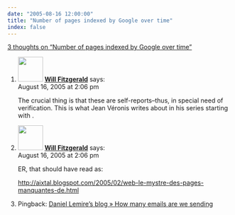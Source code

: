 ```yaml
---
date: "2005-08-16 12:00:00"
title: "Number of pages indexed by Google over time"
index: false
---
```


[3 thoughts on &ldquo;Number of pages indexed by Google over time&rdquo;](/lemire/blog/2005/08-16-number-of-pages-indexed-by-google-over-time)

<ol class="comment-list">
<li id="comment-2424" class="comment even thread-even depth-1">
<div class="comment-author vcard">
<img alt src="https://secure.gravatar.com/avatar/4b85e6b127c527c8dcebe18d1c985e48?s=56&#038;d=mm&#038;r=g" srcset="https://secure.gravatar.com/avatar/4b85e6b127c527c8dcebe18d1c985e48?s=112&#038;d=mm&#038;r=g 2x" class="avatar avatar-56 photo" height="56" width="56" decoding="async" /> <b class="fn"><a href="http://www.entish.org" class="url" rel="ugc external nofollow">Will Fitzgerald</a></b> <span class="says">says:</span> </div>
<div class="comment-metadata"><time datetime="2005-08-16T14:06:09+00:00">August 16, 2005 at 2:06 pm</time></a> </div>
<div class="comment-content">
<p>The crucial thing is that these are self-reports&#8211;thus, in special need of verification. This is what Jean Véronis writes about in his series starting with .</p>
</div>
</li>
<li id="comment-2425" class="comment odd alt thread-odd thread-alt depth-1">
<div class="comment-author vcard">
<img alt src="https://secure.gravatar.com/avatar/4b85e6b127c527c8dcebe18d1c985e48?s=56&#038;d=mm&#038;r=g" srcset="https://secure.gravatar.com/avatar/4b85e6b127c527c8dcebe18d1c985e48?s=112&#038;d=mm&#038;r=g 2x" class="avatar avatar-56 photo" height="56" width="56" decoding="async" /> <b class="fn"><a href="http://www.entish.org" class="url" rel="ugc external nofollow">Will Fitzgerald</a></b> <span class="says">says:</span> </div>
<div class="comment-metadata"><time datetime="2005-08-16T14:06:52+00:00">August 16, 2005 at 2:06 pm</time></a> </div>
<div class="comment-content">
<p>ER, that should have read as:</p>
<p><a href="https://aixtal.blogspot.com/2005/02/web-le-mystre-des-pages-manquantes-de.html" rel="nofollow ugc">http://aixtal.blogspot.com/2005/02/web-le-mystre-des-pages-manquantes-de.html</a></p>
</div>
</li>
<li id="comment-2427" class="pingback even thread-even depth-1">
<div class="comment-body">
Pingback: <a href="https://lemire.me/blog/2005/08/17/how-many-emails-are-we-sending/" class="url" rel="ugc">Daniel Lemire&rsquo;s blog &raquo; How many emails are we sending</a> </div>
</li>
</ol>
